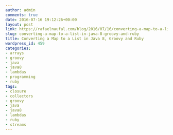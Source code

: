 ```yaml
---
author: admin
comments: true
date: 2016-07-16 19:12:26+00:00
layout: post
link: https://rafaelnaufal.com/blog/2016/07/16/converting-a-map-to-a-list-in-java-8-groovy-and-ruby/
slug: converting-a-map-to-a-list-in-java-8-groovy-and-ruby
title: Converting a Map to a List in Java 8, Groovy and Ruby
wordpress_id: 459
categories:
- arrays
- groovy
- java
- java8
- lambdas
- programming
- ruby
tags:
- closure
- collectors
- groovy
- java
- java8
- lambdas
- ruby
- streams
---
```


